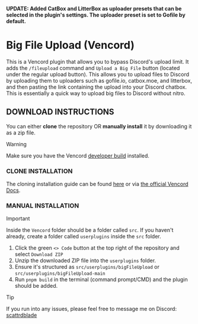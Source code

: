**UPDATE: Added CatBox and LitterBox as uploader presets that can be selected in the plugin's settings. The uploader preset is set to Gofile by default.**

# Big File Upload (Vencord)
This is a Vencord plugin that allows you to bypass Discord's upload limit. It adds the `/fileupload` command and `Upload a Big File` button (located under the regular upload button). This allows you to upload files to Discord by uploading them to uploaders such as gofile.io, catbox.moe, and litterbox, and then pasting the link containing the upload into your Discord chatbox. This is essentially a quick way to upload big files to Discord without nitro.

## DOWNLOAD INSTRUCTIONS
You can either __clone__ the repository OR __manually install__ it by downloading it as a zip file.<br/>
> [!WARNING]
> Make sure you have the Vencord [developer build](https://docs.vencord.dev/installing/) installed.<br/>

### CLONE INSTALLATION
The cloning installation guide can be found [here](https://discord.com/channels/1015060230222131221/1257038407503446176/1257038407503446176) or via [the official Vencord Docs](https://docs.vencord.dev/installing/custom-plugins/).

### MANUAL INSTALLATION
> [!IMPORTANT]
> Inside the `Vencord` folder should be a folder called `src`. If you haven't already, create a folder called `userplugins` inside the `src` folder.
1. Click the green `<> Code` button at the top right of the repository and select `Download ZIP`
2. Unzip the downloaded ZIP file into the `userplugins` folder.
3. Ensure it's structured as `src/userplugins/bigFileUpload` or `src/userplugins/bigFileUpload-main`
5. Run `pnpm build` in the terminal (command prompt/CMD) and the plugin should be added.

> [!TIP]
> If you run into any issues, please feel free to message me on Discord: [scattrdblade](https://discord.com/users/678007540608532491)
